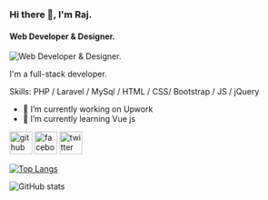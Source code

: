 ### Hi there 👋, I'm Raj.
#### Web Developer & Designer.
![Web Developer & Designer.](https://pbs.twimg.com/profile_banners/1509437023358054400/1648713123/1500x500)

I'm a full-stack developer.

Skills: PHP / Laravel / MySql / HTML / CSS/  Bootstrap / JS / jQuery 

- 🔭 I’m currently working on Upwork 
- 🌱 I’m currently learning Vue js 


[<img src='https://cdn.jsdelivr.net/npm/simple-icons@3.0.1/icons/github.svg' alt='github' height='40'>](https://github.com/raj5852)  [<img src='https://cdn.jsdelivr.net/npm/simple-icons@3.0.1/icons/facebook.svg' alt='facebook' height='40'>](https://www.facebook.com/https://www.facebook.com/profile.php?id=100068419470912)  [<img src='https://cdn.jsdelivr.net/npm/simple-icons@3.0.1/icons/twitter.svg' alt='twitter' height='40'>](https://twitter.com/@raj_kumar58)  

[![Top Langs](https://github-readme-stats.vercel.app/api/top-langs/?username=raj5852)](https://github.com/anuraghazra/github-readme-stats)

![GitHub stats](https://github-readme-stats.vercel.app/api?username=raj5852&show_icons=true)  

